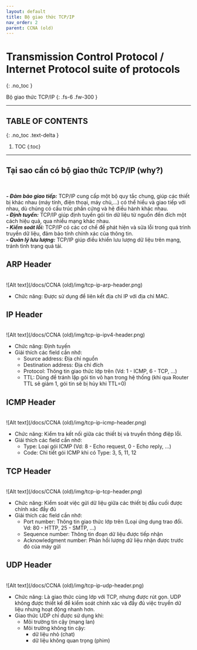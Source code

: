 ```yaml
---
layout: default
title: Bộ giao thức TCP/IP
nav_order: 2
parent: CCNA (old)
---
```


# Transmission Control Protocol / Internet Protocol suite of protocols
{: .no_toc }

Bộ giao thức TCP/IP
{: .fs-6 .fw-300 }

---

## TABLE OF CONTENTS
{: .no_toc .text-delta }

1. TOC
{:toc}

---

## Tại sao cần có bộ giao thức TCP/IP (why?)
<br>

___\- Đảm bảo giao tiếp:___ TCP/IP cung cấp một bộ quy tắc chung, giúp các thiết bị khác nhau (máy tính, điện thoại, máy chủ,...) có thể hiểu và giao tiếp với nhau, dù chúng có cấu trúc phần cứng và hệ điều hành khác nhau. <br>
___\- Định tuyến:___ TCP/IP giúp định tuyến gói tin dữ liệu từ nguồn đến đích một cách hiệu quả, qua nhiều mạng khác nhau. <br>
___\- Kiểm soát lỗi:___ TCP/IP có các cơ chế để phát hiện và sửa lỗi trong quá trình truyền dữ liệu, đảm bảo tính chính xác của thông tin. <br>
___\- Quản lý lưu lượng:___ TCP/IP giúp điều khiển lưu lượng dữ liệu trên mạng, tránh tình trạng quá tải. <br>

## ARP Header
<br>
![Alt text](/docs/CCNA (old)/img/tcp-ip-arp-header.png)

* Chức năng: Được sử dụng để liên kết địa chỉ IP với địa chỉ MAC.

## IP Header
<br>
![Alt text](/docs/CCNA (old)/img/tcp-ip-ipv4-header.png)

* Chức năng: Định tuyến
* Giải thích các field cần nhớ:
  * Source address: Địa chỉ nguồn
  * Destination address: Địa chỉ đích
  * Protocol: Thông tin giao thức lớp trên (Vd: 1 - ICMP, 6 - TCP, ...)
  * TTL: Dùng để tránh lặp gói tin vô hạn trong hệ thống (khi qua Router TTL sẽ giảm 1, gói tin sẽ bị hủy khi TTL=0)

## ICMP Header
<br>
![Alt text](/docs/CCNA (old)/img/tcp-ip-icmp-header.png)

* Chức năng: Kiểm tra kết nối giữa các thiết bị và truyền thông điệp lỗi.
* Giải thích các field cần nhớ:
  * Type: Loại gói ICMP (Vd: 8 - Echo request, 0 - Echo reply, ...)
  * Code: Chi tiết gói ICMP khi có Type: 3, 5, 11, 12

## TCP Header
<br>
![Alt text](/docs/CCNA (old)/img/tcp-ip-tcp-header.png)

* Chức năng: Kiểm soát việc gửi dữ liệu giữa các thiết bị đầu cuối được chính xác đầy đủ
* Giải thích các field cần nhớ:
  * Port number: Thông tin giao thức lớp trên (Loại ứng dụng trao đổi. Vd: 80 - HTTP, 25 - SMTP, ...)
  * Sequence number: Thông tin đoạn dữ liệu được tiếp nhận
  * Acknowledgment number: Phản hồi lượng dữ liệu nhận được trước đó của máy gửi

## UDP Header
<br>
![Alt text](/docs/CCNA (old)/img/tcp-ip-udp-header.png)

* Chức năng: Là giao thức cùng lớp với TCP, nhưng được rút gọn. UDP không được thiết kế để kiểm soát chính xác và đầy đủ việc truyền dữ liệu nhưng hoạt động nhanh hơn.
* Giao thức UDP chỉ được sử dụng khi:
  * Môi trường tin cậy (mạng lan)
  * Môi trường không tin cậy:
    * dữ liệu nhỏ (chat)
    * dữ liệu không quan trọng (phim)
